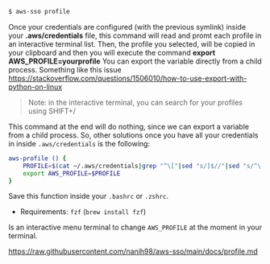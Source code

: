 ```bash
$ aws-sso profile
```

Once your credentials are configured (with the previous symlink) inside your **.aws/credentials** file, this command will read and promt each profile in an interactive terminal list. Then, the profile you selected, will be copied in your clipboard and then you will execute the command **export AWS_PROFILE=yourprofile** You can export the variable directly from a child process. Something like this issue <https://stackoverflow.com/questions/1506010/how-to-use-export-with-python-on-linux>

> Note: in the interactive terminal, you can search for your profiles using SHIFT+/

This command at the end will do nothing, since we can export a variable from a child process. So, other solutions once you have all your credentials in inside `.aws/credentials` is the following:
```bash
aws-profile () {
	PROFILE=$(cat ~/.aws/credentials|grep "^\["|sed "s/]$//"|sed "s/^\[//"| fzf)
	export AWS_PROFILE=$PROFILE
}
```
Save this function inside your `.bashrc` or `.zshrc`.

* Requirements: `fzf` (`brew install fzf`)

Is an interactive menu terminal to change `AWS_PROFILE` at the moment in your terminal.

https://raw.githubusercontent.com/nanih98/aws-sso/main/docs/profile.md

